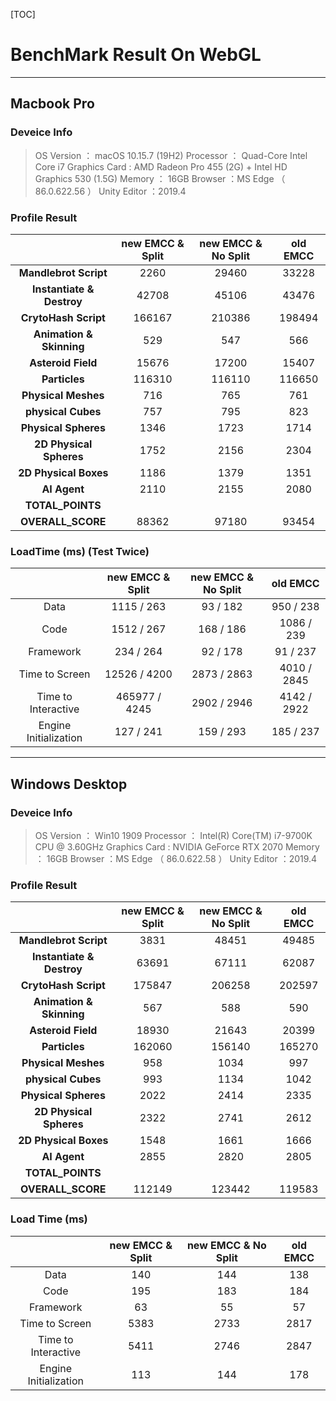 [TOC] 
# BenchMark Result On WebGL
---
## Macbook Pro 
### Deveice Info
> OS Version ： macOS 10.15.7 (19H2)
> Processor ： Quad-Core Intel Core i7
> Graphics Card : AMD Radeon Pro 455 (2G) + Intel HD Graphics 530 (1.5G)
> Memory ： 16GB
> Browser ：MS Edge （ 86.0.622.56 ）
> Unity Editor ：2019.4


### Profile Result
|       | new EMCC & Split | new EMCC & No Split |   old EMCC|
|:------:|:------:|:-----:|:------:|
|**Mandlebrot Script**|2260|29460|    33228|
| **Instantiate & Destroy**  |42708|45106|      43476|
| **CrytoHash Script**  |166167|210386|      198494|
| **Animation & Skinning**  |529|547|      566|
| **Asteroid Field**  |15676|17200|     15407 |
| **Particles**  |116310|116110|      116650|
| **Physical Meshes**  |716|765|      761|
| **physical Cubes**  |757|795|      823|
| **Physical Spheres**  |1346|1723|     1714|
| **2D Physical Spheres**  |1752|2156|     2304|   
| **2D Physical Boxes**  |1186|1379|      1351|
| **AI Agent**  |2110|2155|        2080|
| **TOTAL_POINTS**  |    |    |   |
|**OVERALL_SCORE**   |88362|97180|       93454|

### LoadTime (ms)  (Test Twice)
| | new EMCC & Split | new EMCC & No Split  |old EMCC|
| :-------: | :-------: | :-------: | :-------: |
|Data|1115 / 263|93 / 182|950 / 238|
| Code  |1512 / 267|168 / 186|1086 / 239|
| Framework  |234 / 264|92 / 178|91 / 237|
|Time to Screen |12526 / 4200|2873 / 2863|4010 / 2845|
| Time to Interactive|465977 / 4245|2902 / 2946|4142 / 2922|
| Engine Initialization  |127 / 241|159 / 293|185 / 237|

---
## Windows  Desktop
### Deveice Info
> OS Version ： Win10 1909 
> Processor ： Intel(R) Core(TM) i7-9700K CPU @ 3.60GHz
> Graphics Card : NVIDIA GeForce RTX 2070
> Memory ： 16GB
> Browser ：MS Edge （ 86.0.622.58 ）
> Unity Editor ：2019.4

### Profile Result
|       | new EMCC & Split | new EMCC & No Split |   old EMCC|
|:------:|:------:|:-----:|:------:|
|**Mandlebrot Script**|3831|48451|49485|
| **Instantiate & Destroy**  |63691|67111|62087|
| **CrytoHash Script**  |175847|206258|202597|
| **Animation & Skinning**  |567|588|590|
| **Asteroid Field**  |18930|21643|20399|
| **Particles**  |162060|156140|165270|
| **Physical Meshes**  |958|1034|997|
| **physical Cubes**  |993|1134|1042|
| **Physical Spheres**  |2022|2414|2335|
| **2D Physical Spheres**  |2322|2741|2612|   
| **2D Physical Boxes**  |1548|1661|1666|
| **AI Agent**  |2855|2820|2805|
| **TOTAL_POINTS**  |    |    |   |
|**OVERALL_SCORE**   |112149|123442|119583|


### Load Time (ms)
| | new EMCC & Split | new EMCC & No Split  |old EMCC|
| :-------: | :-------: | :-------: | :-------: |
|Data|140|144|138|
| Code  |195|183|184|
| Framework  |63|55|57|
|Time to Screen |5383|2733|2817|
| Time to Interactive|5411|2746|2847|
| Engine Initialization  |113|144|178|



